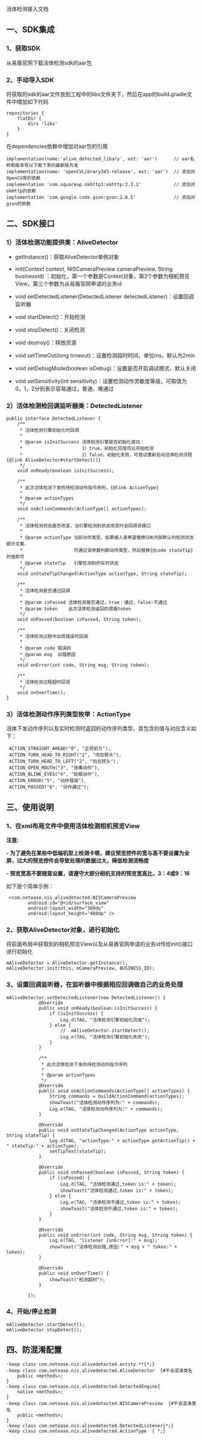 活体检测接入文档



## 一、SDK集成

### 1、获取SDK
从易盾官网下载活体检测sdk的aar包


### 2、手动导入SDK
将获取的sdk的aar文件放到工程中的libs文件夹下，然后在app的build.gradle文件中增加如下代码
```
repositories {
    flatDir {
        dirs 'libs'
    }
}
```
在dependencies依赖中增加对aar包的引用
```
implementation(name:'alive_detected_libary', ext: 'aar')      // aar名称和版本号以下载下来的最新版为准
implementation(name: 'openCVLibrary343-release', ext: 'aar')  // 添加对OpenCV库的依赖
implementation 'com.squareup.okhttp3:okhttp:3.3.1'            // 添加对okHttp的依赖
implementation 'com.google.code.gson:gson:2.8.5'              // 添加对gson的依赖
```
## 二、SDK接口
### 1）活体检测功能提供类：AliveDetector
- getInstance()：获取AliveDetector单例对象

- init(Context context, NISCameraPreview cameraPreview, String businessId) ：初始化，第一个参数是Context对象，第2个参数为相机预览View，第三个参数为从易盾官网申请的业务id

- void setDetectedListener(DetectedListener detectedListener)：设置回调监听器

- void startDetect()：开始检测

- void stopDetect()：关闭检测

- void destroy()：释放资源

- void setTimeOut(long timeout)：设置检测超时时间，单位ms，默认为2min

- void setDebugMode(boolean isDebug)：设置是否开启调试模式，默认关闭

- void setSensitivity(int sensitivity)：设置检测动作灵敏度等级，可取值为 0，1，2分别表示容易通过，普通，难通过


### 2）活体检测检回调监听器类：DetectedListener
```
public interface DetectedListener {
    /**
     * 活体检测引擎初始化时回调
     *
     * @param isInitSuccess 活体检测引擎是否初始化成功：
     *                      1）true，初始化完成可以开始检测
     *                      2）false，初始化失败，可尝试重新启动活体检测流程 {@link AliveDetector#startDetect()}
     */
    void onReady(boolean isInitSuccess);

    /**
     * 此次活体检测下发的待检测动作指令序列，{@link ActionType}
     *
     * @param actionTypes
     */
    void onActionCommands(ActionType[] actionTypes);

    /**
     * 活体检测状态是否改变，当引擎检测到状态改变时会回调该接口
     *
     * @param actionType 当前动作类型，如果接入者希望替换SDK内部默认的检测状态提示文案，
     *                   可通过该参数判断动作类型，然后替换{@code stateTip}的值即可
     * @param stateTip   引擎检测到的实时状态
     */
    void onStateTipChanged(ActionType actionType, String stateTip);

    /**
     * 活体检测是否通过回调
     *
     * @param isPassed 活体检测是否通过，true：通过，false:不通过
     * @param token    此次活体检测返回的易盾token
     */
    void onPassed(boolean isPassed, String token);

    /**
     * 活体检测过程中出现错误时回调
     *
     * @param code 错误码
     * @param msg  出错原因
     */
    void onError(int code, String msg, String token);

    /**
     * 活体检测过程超时回调
     */
    void onOverTime();
}
```

### 3）活体检测动作序列类型枚举：ActionType

活体下发动作序列以及实时检测时返回的动作序列类型，其包含的值与对应含义如下：

```
 ACTION_STRAIGHT_AHEAD("0", "正视前方"),
 ACTION_TURN_HEAD_TO_RIGHT("1", "向右转头"),
 ACTION_TURN_HEAD_TO_LEFT("2", "向左转头"),
 ACTION_OPEN_MOUTH("3", "张嘴动作"),
 ACTION_BLINK_EYES("4", "眨眼动作"),
 ACTION_ERROR("5", "动作错误"),
 ACTION_PASSED("6", "动作通过");
```




## 三、使用说明

### 1、在xml布局文件中使用活体检测相机预览View
**注意:**

**- 为了避免在某些中低端机型上检测卡顿，建议预览控件的宽与高不要设置为全屏，过大的预览控件会导致处理的数据过大，降低检测流畅度**

**- 预览宽高不要随意设置，请遵守大部分相机支持的预览宽高比，3：4或9：16**

如下是个简单示例：

```
 <com.netease.nis.alivedetected.NISCameraPreview
        android:id="@+id/surface_view"
        android:layout_width="360dp"
        android:layout_height="480dp" />
```
### 2、获取AliveDetector对象，进行初始化

将前面布局中获取到的相机预览View以及从易盾官网申请的业务id传给init()接口进行初始化
```
mAliveDetector = AliveDetector.getInstance();
mAliveDetector.init(this, mCameraPreview, BUSINESS_ID);
```
### 3、设置回调监听器，在监听器中根据相应回调做自己的业务处理
```
mAliveDetector.setDetectedListener(new DetectedListener() {
            @Override
            public void onReady(boolean isInitSuccess) {
                if (isInitSuccess) {
                    Log.d(TAG, "活体检测引擎初始化完成");
                } else {
                    //  mAliveDetector.startDetect();
                    Log.e(TAG, "活体检测引擎初始化失败");
                }
            }

            /**
             * 此次活体检测下发的待检测动作指令序列
             *
             * @param actionTypes
             */
            @Override
            public void onActionCommands(ActionType[] actionTypes) {
                String commands = buildActionCommand(actionTypes);
                showToast("活体检测动作序列为:" + commands);
                Log.e(TAG, "活体检测动作序列为:" + commands);
            }

            @Override
            public void onStateTipChanged(ActionType actionType, String stateTip) {
                Log.d(TAG, "actionType:" + actionType.getActionTip() + " stateTip:" + actionType);
                setTipText(stateTip);
            }

            @Override
            public void onPassed(boolean isPassed, String token) {
                if (isPassed) {
                    Log.d(TAG, "活体检测通过,token is:" + token);
                    showToast("活体检测通过,token is:" + token);
                } else {
                    Log.e(TAG, "活体检测不通过,token is:" + token);
                    showToast("活体检测不通过,token is:" + token);
                }
            }

            @Override
            public void onError(int code, String msg, String token) {
                Log.e(TAG, "listener [onError]:" + msg);
                showToast("活体检测出错,原因:" + msg + " token:" + token);
            }

            @Override
            public void onOverTime() {
                showToast("检测超时");
            }

        });
```
### 4、开始/停止检测
```
mAliveDetector.startDetect();
mAliveDetector.stopDetect();
```
## 四、防混淆配置

```
-keep class com.netease.nis.alivedetected.entity.**{*;}
-keep class com.netease.nis.alivedetected.AliveDetector  {#不会混淆类名
    public <methods>;
}
-keep class com.netease.nis.alivedetected.DetectedEngine{
    native <methods>;
}
-keep class com.netease.nis.alivedetected.NISCameraPreview  {#不会混淆类名
    public <methods>;
}
-keep class com.netease.nis.alivedetected.DetectedListener{*;}
-keep class com.netease.nis.alivedetected.ActionType  { *;}
```
